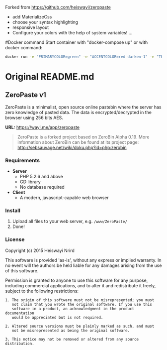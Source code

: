 Forked from https://github.com/heiswayi/zeropaste

- add MaterializeCss 
- choose your syntax highlighting
- responsive layout
- Configure your colors with the help of system variables!
 ... 

#Docker command
Start container with "docker-compose up" or with docker command:
```bash
docker run -e "PRIMARYCOLOR=green" -e "ACCENTCOLOR=red darken-1" -e "TEXTCOLOR=white" -e "BACKGROUNDCOLOR=white" -e "ALWAYSSYNTAX=1" -p "81:80" jimtim/zeropaste
```

# Original README.md
## ZeroPaste v1

ZeroPaste is a minimalist, open source online pastebin where the server
has zero knowledge of pasted data. The data is encrypted/decrypted in
the browser using 256 bits AES.

**URL:** https://wayi.me/app/zeropaste

>ZeroPaste is a forked project based on ZeroBin Alpha 0.19. More information about ZeroBin can be found at its project page:
http://sebsauvage.net/wiki/doku.php?id=php:zerobin

### Requirements

* **Server**
  - PHP 5.2.6 and above
  - GD library
  - No database required
* **Client**
  - A modern, javascript-capable web browser

### Install

1. Upload all files to your web server, e.g. `/www/ZeroPaste/`
2. Done!

### License

Copyright (c) 2015 Heiswayi Nrird

This software is provided 'as-is', without any express or implied warranty.
In no event will the authors be held liable for any damages arising from
the use of this software.

Permission is granted to anyone to use this software for any purpose,
including commercial applications, and to alter it and redistribute it
freely, subject to the following restrictions:

    1. The origin of this software must not be misrepresented; you must
       not claim that you wrote the original software. If you use this
       software in a product, an acknowledgment in the product documentation
       would be appreciated but is not required.

    2. Altered source versions must be plainly marked as such, and must
       not be misrepresented as being the original software.

    3. This notice may not be removed or altered from any source distribution.
